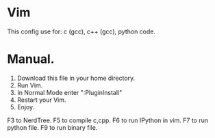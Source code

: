 # Vim

This config use for: c (gcc), c++ (gcc), python code.

# Manual.

1. Download this file in your home directory.
2. Run Vim.
3. In Normal Mode enter ":PluginInstall"
4. Restart your Vim.
5. Enjoy.

F3 to NerdTree.
F5 to compile c,cpp.
F6 to run IPython in vim.
F7 to run python file.
F9 to run binary file.
